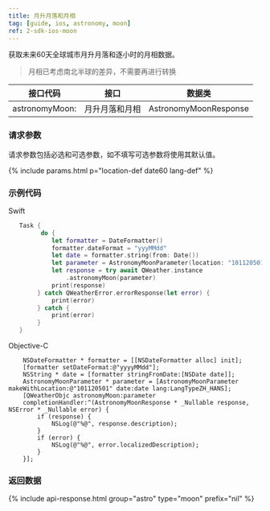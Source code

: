 ```yaml
---
title: 月升月落和月相
tag: [guide, ios, astronomy, moon]
ref: 2-sdk-ios-moon
---
```


获取未来60天全球城市月升月落和逐小时的月相数据。

> 月相已考虑南北半球的差异，不需要再进行转换

| 接口代码            | 接口           | 数据类        |
| --------------------------- | -------------- | ------------- |
| astronomyMoon: | 月升月落和月相 | AstronomyMoonResponse |

### 请求参数

请求参数包括必选和可选参数，如不填写可选参数将使用其默认值。

{% include params.html p="location-def date60 lang-def" %}

### 示例代码

Swift

```swift
   Task {
         do {
            let formatter = DateFormatter()
            formatter.dateFormat = "yyyMMdd"
            let date = formatter.string(from: Date())
            let parameter = AstronomyMoonParameter(location: "101120501", date: date)
            let response = try await QWeather.instance
                .astronomyMoon(parameter)
            print(response)
        } catch QWeatherError.errorResponse(let error) {
            print(error)
        } catch {
            print(error)
        }
   }
```

Objective-C

```objc
    NSDateFormatter * formatter = [[NSDateFormatter alloc] init];
    [formatter setDateFormat:@"yyyyMMdd"];
    NSString * date = [formatter stringFromDate:[NSDate date]];
    AstronomyMoonParameter * parameter = [AstronomyMoonParameter makeWithLocation:@"101120501" date:date lang:LangTypeZH_HANS];
    [QWeatherObjc astronomyMoon:parameter 
    completionHandler:^(AstronomyMoonResponse * _Nullable response, NSError * _Nullable error) {
        if (response) {
            NSLog(@"%@", response.description);
        }
        if (error) {
            NSLog(@"%@", error.localizedDescription);
        }
    }];
```

### 返回数据

{% include api-response.html group="astro" type="moon" prefix="nil" %}
